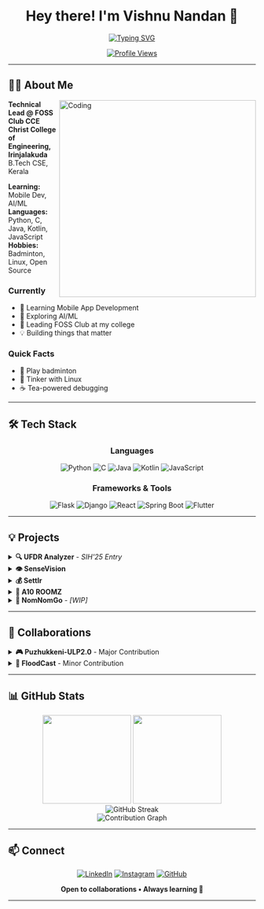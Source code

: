 <div align="center">

# Hey there! I'm Vishnu Nandan 👋

[![Typing SVG](https://readme-typing-svg.herokuapp.com?font=Fira+Code&size=22&duration=3000&pause=1000&color=00F7FF&center=true&vCenter=true&width=600&lines=B.Tech+CSE+%40+Christ+College;Technical+Lead+%40+FOSS+Club+CCE;Building+Open+Source+Products)](https://git.io/typing-svg)

[![Profile Views](https://komarev.com/ghpvc/?username=LORDv1shnu&color=blueviolet&style=for-the-badge)](https://github.com/LORDv1shnu)

</div>

---

## 👨‍💻 About Me

<img align="right" alt="Coding" width="400" src="https://user-images.githubusercontent.com/74038190/229223263-cf2e4b07-2615-4f87-9c38-e37600f8381a.gif">

**Technical Lead @ FOSS Club CCE**  
**Christ College of Engineering, Irinjalakuda**  
B.Tech CSE, Kerala

**Learning:** Mobile Dev, AI/ML  
**Languages:** Python, C, Java, Kotlin, JavaScript  
**Hobbies:** Badminton, Linux, Open Source

### Currently

- 📱 Learning Mobile App Development
- 🧠 Exploring AI/ML
- 👥 Leading FOSS Club at my college
- 💡 Building things that matter

### Quick Facts

- 🏸 Play badminton
- 🐧 Tinker with Linux
- ☕ Tea-powered debugging

---

## 🛠️ Tech Stack

<div align="center">

### Languages
![Python](https://img.shields.io/badge/Python-3776AB?style=for-the-badge&logo=python&logoColor=white)
![C](https://img.shields.io/badge/C-00599C?style=for-the-badge&logo=c&logoColor=white)
![Java](https://img.shields.io/badge/Java-ED8B00?style=for-the-badge&logo=openjdk&logoColor=white)
![Kotlin](https://img.shields.io/badge/Kotlin-0095D5?style=for-the-badge&logo=kotlin&logoColor=white)
![JavaScript](https://img.shields.io/badge/JavaScript-F7DF1E?style=for-the-badge&logo=javascript&logoColor=black)

### Frameworks & Tools
![Flask](https://img.shields.io/badge/Flask-000000?style=for-the-badge&logo=flask&logoColor=white)
![Django](https://img.shields.io/badge/Django-092E20?style=for-the-badge&logo=django&logoColor=white)
![React](https://img.shields.io/badge/React-20232A?style=for-the-badge&logo=react&logoColor=61DAFB)
![Spring Boot](https://img.shields.io/badge/Spring_Boot-6DB33F?style=for-the-badge&logo=spring-boot&logoColor=white)
![Flutter](https://img.shields.io/badge/Flutter-02569B?style=for-the-badge&logo=flutter&logoColor=white)

</div>

---

## 💡 Projects

<details>
<summary><b>🔍 UFDR Analyzer</b> - <i>SIH'25 Entry</i></summary>
<br>

[**View on GitHub →**](https://github.com/LORDv1shnu/ufdr-analyzer-sih25)

AI-powered forensic tool for analyzing digital evidence. Natural language querying, risk scoring, and pattern detection for law enforcement.

**Stack:** Python • Streamlit • Google Gemini AI • SQLite

</details>

<details>
<summary><b>👁️ SenseVision</b></summary>
<br>

[**View on GitHub →**](https://github.com/LORDv1shnu/SenseVision)

Android app for visually impaired individuals. Real-time AI image captioning with text-to-speech feedback.

**Stack:** Kotlin • CameraX • Flask • AI Image Captioning

</details>

<details>
<summary><b>💰 Settlr</b></summary>
<br>

[**View on GitHub →**](https://github.com/LORDv1shnu/settlr)

Open-source group expense tracker. PWA with auto-calculated splits, offline support, and dark mode.

**Stack:** Java • Spring Boot • React • PostgreSQL

</details>

<details>
<summary><b>🏨 A10 ROOMZ</b></summary>
<br>

[**View on GitHub →**](https://github.com/LORDv1shnu/hotel-room-booking)

Full-stack hotel booking system with CRUD operations and date-overlap validation.

**Stack:** Django • Django REST • React • MySQL

</details>

<details>
<summary><b>🍜 NomNomGo</b> - <i>[WIP]</i></summary>
<br>

[**View on GitHub →**](https://github.com/LORDv1shnu/NomNomGo)

Random restaurant discovery app with map integration.

</details>

---

## 🤝 Collaborations

<details>
<summary><b>🎮 Puzhukkeni-ULP2.0</b> - Major Contribution</summary>
<br>

[**View on GitHub →**](https://github.com/rohanks-hub/Puzhukkeni-ULP2.0)

Over-engineered alarm clock game built with Flutter. Wake up by tapping worms while dodging birds! (as a part of TinkerHub Useless Projects 2.0)

**Stack:** Flutter • Flame Engine

</details>

<details>
<summary><b>🌊 FloodCast</b> - Minor Contribution</summary>
<br>

[**View on GitHub →**](https://github.com/WanderingHumanid/floodcast)

AI-powered flood prediction platform for urban India with ward-level forecasts.

**Stack:** Next.js • XGBoost • Leaflet

</details>

---

## 📊 GitHub Stats

<div align="center">
  
  <img height="180em" src="https://github-readme-stats.vercel.app/api?username=LORDv1shnu&show_icons=true&theme=tokyonight&hide_border=true&count_private=true" />
  <img height="180em" src="https://github-readme-stats.vercel.app/api/top-langs/?username=LORDv1shnu&layout=compact&theme=tokyonight&hide_border=true&langs_count=8" />
  
</div>

<div align="center">
  
  <img src="https://streak-stats.demolab.com/?user=LORDv1shnu&theme=tokyonight&hide_border=true" alt="GitHub Streak" />
  
</div>

<div align="center">
  
  <img src="https://github-profile-summary-cards.vercel.app/api/cards/profile-details?username=LORDv1shnu&theme=tokyonight" alt="Contribution Graph" />
  
</div>

---

## 📫 Connect

<div align="center">

[![LinkedIn](https://img.shields.io/badge/LinkedIn-0077B5?style=for-the-badge&logo=linkedin&logoColor=white)](https://www.linkedin.com/in/vishnunandan555/)
[![Instagram](https://img.shields.io/badge/Instagram-E4405F?style=for-the-badge&logo=instagram&logoColor=white)](https://www.instagram.com/vishnunandan555/)
[![GitHub](https://img.shields.io/badge/GitHub-100000?style=for-the-badge&logo=github&logoColor=white)](https://github.com/LORDv1shnu)

**Open to collaborations • Always learning 🚀**

</div
<div align="center">

---
</div>
